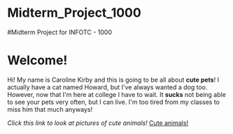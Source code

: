 # Midterm_Project_1000
#Midterm Project for INFOTC - 1000

<h1>Welcome!</h1>

Hi! My name is Caroline Kirby and this is going to be all about **cute pets**! I actually have a cat named Howard, but I've always wanted a dog too. However, now that I'm here at college I have to wait. It **sucks** not being able to see your pets very often, but I can live. I'm too tired from my classes to miss him that much anyways! 

*Click this link to look at pictures of cute animals!* [Cute animals!](cute_animals.md)
